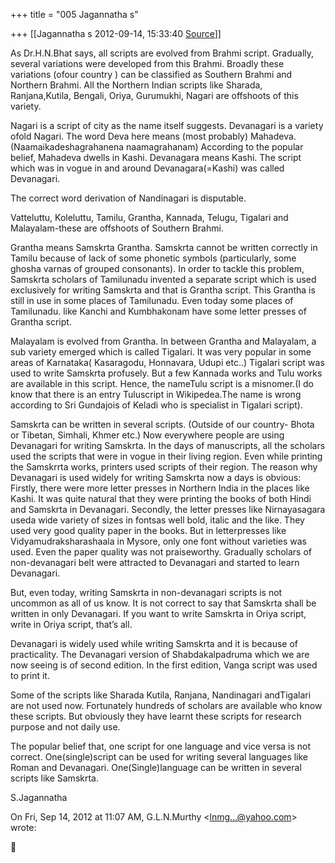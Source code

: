 +++
title = "005 Jagannatha s"

+++
[[Jagannatha s	2012-09-14, 15:33:40 [Source](https://groups.google.com/g/samskrita/c/N7G-NNmPYoY)]]



 As Dr.H.N.Bhat says, all scripts are evolved from Brahmi script. Gradually, several variations were developed from this Brahmi. Broadly these variations (ofour country ) can be classified as Southern Brahmi and Northern Brahmi. All the Northern Indian scripts like Sharada, Ranjana,Kutila, Bengali, Oriya, Gurumukhi, Nagari are offshoots of this variety.

Nagari is a script of city as the name itself suggests. Devanagari
is a variety ofold Nagari. The word Deva here means (most probably) Mahadeva. (Naamaikadeshagrahanena naamagrahanam) According to the popular belief, Mahadeva dwells in Kashi. Devanagara means Kashi. The script which was in vogue in and around Devanagara(=Kashi) was called Devanagari.



The correct word derivation of Nandinagari is disputable.



Vatteluttu, Koleluttu, Tamilu, Grantha, Kannada, Telugu, Tigalari and Malayalam-these are offshoots of Southern Brahmi.



Grantha means Samskrta Grantha. Samskrta cannot be written correctly in Tamilu because of lack of some phonetic symbols (particularly, some ghosha varnas of grouped consonants). In order to tackle this problem, Samskrta scholars of Tamilunadu invented a separate script which is used exclusively for writing Samskrta and that is Grantha script. This Grantha is still in use in some places of Tamilunadu. Even today some places of Tamilunadu. like Kanchi and Kumbhakonam have some letter presses of Grantha script.

Malayalam is evolved from Grantha. In between Grantha and Malayalam, a sub variety emerged which is called Tigalari. It was very popular in some areas of Karnataka( Kasaragodu, Honnavara, Udupi etc..) Tigalari script was used to write Samskrta profusely. But a few Kannada works and Tulu works are available in this script. Hence, the nameTulu script is a misnomer.(I do know that there is an entry Tuluscript in Wikipedea.The name is wrong according to Sri Gundajois of Keladi who is specialist in Tigalari script).



Samskrta can be written in several scripts. (Outside of our country- Bhota or Tibetan, Simhali, Khmer etc.) Now everywhere people are using Devanagari for writing Samskrta. In the days of manuscripts, all the scholars used the scripts that were in vogue in their living region. Even while printing the Samskrrta works, printers used scripts of their
region. The reason why Devanagari is used widely for writing
Samskrta now a days is obvious: Firstly, there were more letter presses in Northern India in the places like Kashi. It was quite natural that they were printing the books of both Hindi and Samskrta in Devanagari. Secondly, the letter presses like Nirnayasagara useda wide variety of sizes in fontsas well bold, italic and the like. They used very good
quality paper in the books. But in letterpresses like Vidyamudraksharashaala in Mysore, only one font without varieties was used. Even the paper quality was not praiseworthy. Gradually scholars of non-devanagari belt were attracted to Devanagari and started to learn Devanagari.



But, even today, writing Samskrta in non-devanagari scripts is not uncommon as all of us know. It is not correct to say that Samskrta shall be written in only Devanagari. If you want to write Samskrta in Oriya script, write in Oriya script, that’s all.



Devanagari is widely used while writing Samskrta and it is because of practicality. The Devanagari version of Shabdakalpadruma which we are now seeing is of second edition. In the first edition, Vanga script was used to print it.



Some of the scripts like Sharada Kutila, Ranjana, Nandinagari andTigalari are not used now. Fortunately hundreds of scholars are available who know these scripts. But obviously they have learnt these scripts for research purpose and not daily use.



The popular belief that, one script for one language and vice versa is not correct. One(single)script can be used for writing several languages like Roman and Devanagari. One(Single)language can be written in several scripts like Samskrta.



S.Jagannatha

  
  

On Fri, Sep 14, 2012 at 11:07 AM, G.L.N.Murthy \<[lnmg...@yahoo.com]()\> wrote:  



